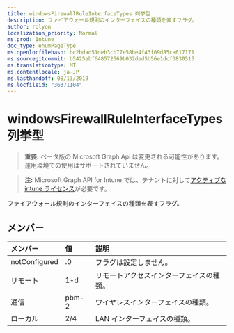 ```yaml
---
title: windowsFirewallRuleInterfaceTypes 列挙型
description: ファイアウォール規則のインターフェイスの種類を表すフラグ。
author: rolyon
localization_priority: Normal
ms.prod: Intune
doc_type: enumPageType
ms.openlocfilehash: bc2bdad51deb3cb77e58be4f43f09d85ca617171
ms.sourcegitcommit: b5425ebf648572569b032ded5b56e1dcf3830515
ms.translationtype: MT
ms.contentlocale: ja-JP
ms.lasthandoff: 08/13/2019
ms.locfileid: "36371104"
---
```

# <a name="windowsfirewallruleinterfacetypes-enum-type"></a>windowsFirewallRuleInterfaceTypes 列挙型

> **重要:** ベータ版の Microsoft Graph Api は変更される可能性があります。運用環境での使用はサポートされていません。

> **注:** Microsoft Graph API for Intune では、テナントに対して[アクティブな intune ライセンス](https://go.microsoft.com/fwlink/?linkid=839381)が必要です。

ファイアウォール規則のインターフェイスの種類を表すフラグ。

## <a name="members"></a>メンバー
|メンバー|値|説明|
|:---|:---|:---|
|notConfigured|.0|フラグは設定しません。|
|リモート|1-d|リモートアクセスインターフェイスの種類。|
|通信|pbm-2|ワイヤレスインターフェイスの種類。|
|ローカル|2/4|LAN インターフェイスの種類。|



